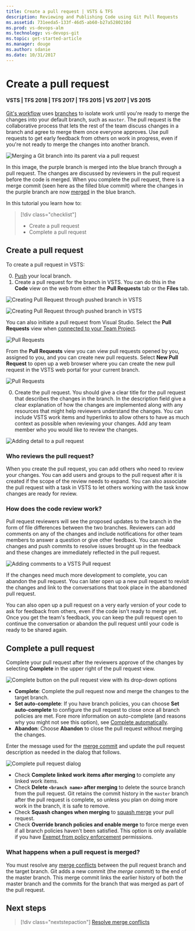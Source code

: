 ```yaml
---
title: Create a pull request | VSTS & TFS
description: Reviewing and Publishing Code using Git Pull Requests
ms.assetid: 731eeda5-133f-46d5-ab60-b27a5280210d
ms.prod: vs-devops-alm
ms.technology: vs-devops-git 
ms.topic: get-started-article
ms.manager: douge
ms.author: sdanie
ms.date: 10/31/2017
---
```


#  Create a pull request

#### VSTS | TFS 2018 | TFS 2017 | TFS 2015 | VS 2017 | VS 2015

[Git's workflow](gitworkflow.md) uses [branches](branches.md) to isolate work until you're ready to merge the changes into your default branch, such as `master`. 
The pull request is the collaborative process that lets the rest of the team discuss changes in a branch and agree to merge them once everyone approves.
Use pull requests to get early feedback from others on work in progress, even if you're not ready to merge the changes into another branch.

![Merging a Git branch into its parent via a pull request](_img/merge.png)

In this image, the purple branch is merged into the blue branch through a pull request. The changes are discussed by reviewers in the pull request before the code is merged.
When you complete the pull request, there is a merge commit (seen here as the filled blue commit) where the changes in the purple branch are now [merged](merging.md) in the blue branch. 

In this tutorial you learn how to:

> [!div class="checklist"]
> * Create a pull request
> * Complete a pull request

## Create a pull request

To create a pull request in VSTS:

0. [Push](pushing.md) your local branch.
0. Create a pull request for the branch in VSTS. You can do this in the **Code** view on the web from either the **Pull Requests** tab or the **Files** tab.

  ![Creating Pull Request through pushed branch in VSTS](../_img/pull-requests/create-pr-from-push.png)

  ![Creating Pull Request through pushed branch in VSTS](../_img/pull-requests/create-pr-from-push-files-tab.png)
 
  You can also initiate a pull request from Visual Studio. Select the **Pull Requests** view when [connected to your Team Project](../../user-guide/connect-team-projects.md).

  ![Pull Requests](../_img/pull-requests/pull-requests.png)

  From the **Pull Requests** view you can view pull requests opened by you, assigned to you, and you can create new pull requests. Select **New Pull Request** to open up a web browser where you can create the new pull request in the VSTS web portal for your current branch.   

  ![Pull Requests](../_img/pull-requests/new-pull-request.png)

0. Create the pull request. You should give a clear title for the pull request that describes the changes in the branch. In the description field give a clear explanation of how the changes are implemented along with any resources that might help reviewers understand the changes. You can include VSTS work items and hyperlinks to allow others to have as much context as possible when reviewing your changes. Add any team member who you would like to review the changes. 

  ![Adding detail to a pull request](_img/pull-request-detail.png)

### Who reviews the pull request?

When you create the pull request, you can add others who need to review your changes. You can add users and groups to the pull request after it is created if the scope of the
review needs to expand. You can also associate the pull request with a task in VSTS to let others working with the task know changes are ready for review.

### How does the code review work?

Pull request reviewers will see the proposed updates to the branch in the form of file differences between the two branches. Reviewers can add comments on any of the changes and 
include notifications for other team members to answer a question or give other feedback. You can make changes and push commits to resolve issues brought up in the feedback and these 
changes are immediately reflected in the pull request.

![Adding comments to a VSTS Pull request](_img/pull_request_comment.png)

If the changes need much more development to complete, you can abandon the pull request. You can later open up a new pull request to
revisit the changes and link to the conversations that took place in the abandoned pull request. 

You can also open up a pull request on a very early version of your code to ask for feedback from others, even if the code isn't ready to merge yet. 
Once you get the team's feedback, you can keep the pull request open to continue the conversation or abandon the pull request until your code is ready to be shared again. 

## Complete a pull request

Complete your pull request after the reviewers approve of the changes by selecting **Complete** in the upper right of the pull request view.

![Complete button on the pull request view with its drop-down options](../_img/pull-requests/complete_pr_options.png)

- **Complete**: Complete the pull request now and merge the changes to the target branch.
- **Set auto-complete**: If you have branch policies, you can choose **Set auto-complete** to configure the pull request to close once all branch policies are met. Fore more information on auto-complete (and reasons why you might not see this option), see [Complete automatically](../pull-requests.md#complete-automatically).
- **Abandon**: Choose **Abandon** to close the pull request without merging the changes. 

Enter the message used for the [merge commit](merging.md) and update the pull request description as needed in the dialog that follows. 

![Complete pull request dialog](./_img/complete-pull-request-dialog.png)

- Check **Complete linked work items after merging** to complete any linked work items.
- Check **Delete `<branch name>` after merging** to delete the source branch from the pull request. Git retains the commit history in the `master` branch after the pull request is complete, 
so unless you plan on doing more work in the branch, it is safe to remove.
- Check **Squash changes when merging** to [squash merge](../merging-with-squash.md) your pull request.
- Check **Override branch policies and enable merge** to force merge even if all branch policies haven't been satisfied. This option is only available if you have [Exempt from policy enforcement](../branch-policies.md#bypass-branch-policies) permissions.


### What happens when a pull request is merged?
You must resolve any [merge conflicts](merging.md) between the pull request branch and the target branch. Git adds
a new commit (the *merge commit*) to the end of the master branch. This merge commit links the earlier history of both the master branch and the commits for the branch
that was merged as part of the pull request.

## Next steps

> [!div class="nextstepaction"]
> [Resolve merge conflicts](merging.md)
